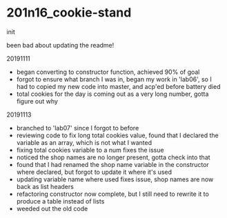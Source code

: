# 201n16_cookie-stand

init

been bad about updating the readme!

20191111
- began converting to constructor function, achieved 90% of goal
- forgot to ensure what branch I was in, began my work in 'lab06', so I had to copied my new code into master, and acp'ed before battery died
- total cookies for the day is coming out as a very long number, gotta figure out why

20191113
- branched to 'lab07' since I forgot to before
- reviewing code to fix long total cookies value, found that I declared the variable as an array, which is not what I wanted
- fixing total cookies variable to a num fixes the issue
- noticed the shop names are no longer present, gotta check into that
- found that I had renamed the shop name variable in the constructor where declared, but forgot to update it where it's used
- updating variable name where used fixes issue, shop names are now back as list headers
- refactoring constructor now complete, but I still need to rewrite it to produce a table instead of lists
- weeded out the old code

